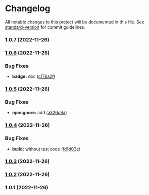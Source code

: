 # Changelog

All notable changes to this project will be documented in this file. See [standard-version](https://github.com/conventional-changelog/standard-version) for commit guidelines.

### [1.0.7](https://github.com/eunchurn/supertokens-naver-provider/compare/v1.0.6...v1.0.7) (2022-11-26)

### [1.0.6](https://github.com/eunchurn/supertokens-naver-provider/compare/v1.0.5...v1.0.6) (2022-11-26)


### Bug Fixes

* **badge:** doc ([c176a2f](https://github.com/eunchurn/supertokens-naver-provider/commit/c176a2f002e6569068bf552d68c6084d03053ed4))

### [1.0.5](https://github.com/eunchurn/supertokens-naver-provider/compare/v1.0.4...v1.0.5) (2022-11-26)


### Bug Fixes

* **npmignore:** add ([a326c9a](https://github.com/eunchurn/supertokens-naver-provider/commit/a326c9a0d60b6779c4deee8d4c49ece83e6b14fe))

### [1.0.4](https://github.com/eunchurn/supertokens-naver-provider/compare/v1.0.3...v1.0.4) (2022-11-26)


### Bug Fixes

* **build:** without test code ([fd1d03e](https://github.com/eunchurn/supertokens-naver-provider/commit/fd1d03ec9f804e5276b402469481b9c0d81d0d8e))

### [1.0.3](https://github.com/eunchurn/supertokens-naver-provider/compare/v1.0.2...v1.0.3) (2022-11-26)

### [1.0.2](https://github.com/eunchurn/supertokens-naver-provider/compare/v1.0.1...v1.0.2) (2022-11-26)

### 1.0.1 (2022-11-26)
